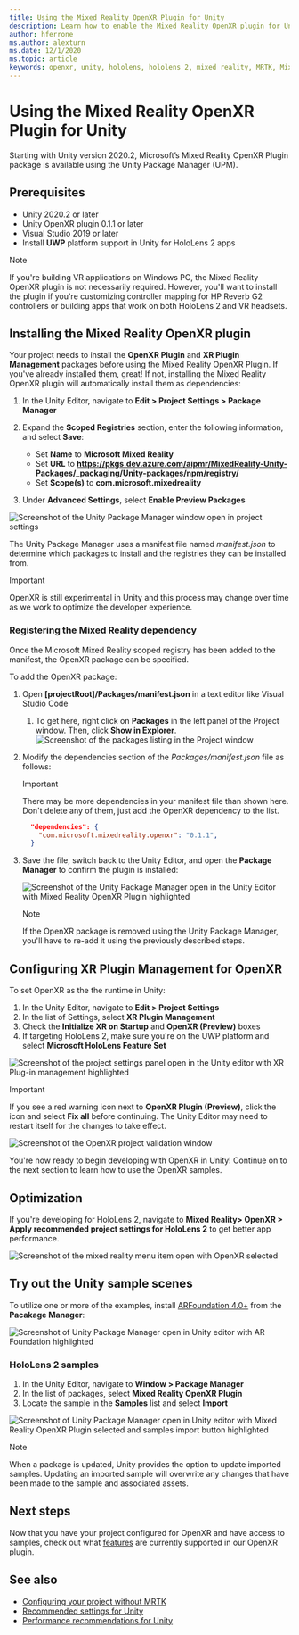 ```yaml
---
title: Using the Mixed Reality OpenXR Plugin for Unity
description: Learn how to enable the Mixed Reality OpenXR plugin for Unity projects.
author: hferrone
ms.author: alexturn
ms.date: 12/1/2020
ms.topic: article
keywords: openxr, unity, hololens, hololens 2, mixed reality, MRTK, Mixed Reality Toolkit, augmented reality, virtual reality, mixed reality headsets, learn, tutorial, getting started
---
```



# Using the Mixed Reality OpenXR Plugin for Unity

Starting with Unity version 2020.2, Microsoft’s Mixed Reality OpenXR Plugin package is available using the Unity Package Manager (UPM).

## Prerequisites

* Unity 2020.2 or later
* Unity OpenXR plugin 0.1.1 or later
* Visual Studio 2019 or later
* Install **UWP** platform support in Unity for HoloLens 2 apps

> [!NOTE]
> If you're building VR applications on Windows PC, the Mixed Reality OpenXR plugin is not necessarily required. However, you'll want to install the plugin if you're customizing controller mapping for HP Reverb G2 controllers or building apps that work on both HoloLens 2 and VR headsets.

## Installing the Mixed Reality OpenXR plugin

Your project needs to install the **OpenXR Plugin** and **XR Plugin Management** packages before using the Mixed Reality OpenXR Plugin. If you've already installed them, great! If not, installing the Mixed Reality OpenXR plugin will automatically install them as dependencies:

1. In the Unity Editor, navigate to **Edit > Project Settings > Package Manager**
2. Expand the **Scoped Registries** section, enter the following information, and select **Save**:
    * Set **Name** to **Microsoft Mixed Reality**
    * Set **URL** to **https://pkgs.dev.azure.com/aipmr/MixedReality-Unity-Packages/_packaging/Unity-packages/npm/registry/**
    * Set **Scope(s)** to **com.microsoft.mixedreality**

3. Under **Advanced Settings**, select **Enable Preview Packages**

![Screenshot of the Unity Package Manager window open in project settings](images/openxr-img-01.png)

The Unity Package Manager uses a manifest file named *manifest.json* to determine which packages to install and the registries they can be installed from.

> [!IMPORTANT]
> OpenXR is still experimental in Unity and this process may change over time as we work to optimize the developer experience.

### Registering the Mixed Reality dependency

Once the Microsoft Mixed Reality scoped registry has been added to the manifest, the OpenXR package can be specified.

To add the OpenXR package:

1. Open **[projectRoot]/Packages/manifest.json** in a text editor like Visual Studio Code
    1. To get here, right click on **Packages** in the left panel of the Project window. Then, click **Show in Explorer**.
    ![Screenshot of the packages listing in the Project window](images/packages.png)
1. Modify the dependencies section of the *Packages/manifest.json* file as follows:

    > [!IMPORTANT]
    > There may be more dependencies in your manifest file than shown here. Don't delete any of them, just add the OpenXR dependency to the list.

    ``` json
      "dependencies": {
        "com.microsoft.mixedreality.openxr": "0.1.1",
      }
    ```

1. Save the file, switch back to the Unity Editor, and open the **Package Manager** to confirm the plugin is installed:

    ![Screenshot of the Unity Package Manager open in the Unity Editor with Mixed Reality OpenXR Plugin highlighted](images/openxr-img-03.png)

    > [!Note]
    > If the OpenXR package is removed using the Unity Package Manager, you'll have to re-add it using the previously described steps.

## Configuring XR Plugin Management for OpenXR

To set OpenXR as the the runtime in Unity:

1. In the Unity Editor, navigate to **Edit > Project Settings**
2. In the list of Settings, select **XR Plugin Management**
3. Check the **Initialize XR on Startup** and **OpenXR (Preview)** boxes
4. If targeting HoloLens 2, make sure you're on the UWP platform and select **Microsoft HoloLens Feature Set**

![Screenshot of the project settings panel open in the Unity editor with XR Plug-in management highlighted](images/openxr-img-05.png)

> [!IMPORTANT]
> If you see a red warning icon next to **OpenXR Plugin (Preview)**, click the icon and select **Fix all** before continuing. The Unity Editor may need to restart itself for the changes to take effect.

![Screenshot of the OpenXR project validation window](images/openxr-img-06.png)

You're now ready to begin developing with OpenXR in Unity!  Continue on to the next section to learn how to use the OpenXR samples.

## Optimization

If you're developing for HoloLens 2, navigate to **Mixed Reality> OpenXR > Apply recommended project settings for HoloLens 2** to get better app performance.

![Screenshot of the mixed reality menu item open with OpenXR selected](images/openxr-img-08.png)

## Try out the Unity sample scenes

To utilize one or more of the examples, install [ARFoundation 4.0+](https://docs.unity3d.com/Packages/com.unity.xr.arfoundation@4.1/manual/index.html#installing-ar-foundation) from the **Pacakage Manager**:

![Screenshot of Unity Package Manager open in Unity editor with AR Foundation highlighted](images/openxr-img-09.png)

### HoloLens 2 samples

1. In the Unity Editor, navigate to **Window > Package Manager**
2. In the list of packages, select **Mixed Reality OpenXR Plugin**
3. Locate the sample in the **Samples** list and select **Import**

![Screenshot of Unity Package Manager open in Unity editor with Mixed Reality OpenXR Plugin selected and samples import button highlighted](images/openxr-img-10.png)

<!-- ### For all other OpenXR samples

1. In the Unity Editor, navigate to **Window > Package Manager**
2. In the list of packages, select **OpenXR Plugin**
3. Locate the sample in the **Samples** list and select **Import**

![Screenshot of Unity Package Manager open in Unity editor with OpenXR Plugin selected and samples import button highlighted](images/openxr-img-10.png) -->

> [!NOTE]
> When a package is updated, Unity provides the option to update imported samples.  Updating an imported sample will overwrite any changes that have been made to the sample and associated assets.

## Next steps

Now that you have your project configured for OpenXR and have access to samples, check out what [features](openxr-supported-features.md) are currently supported in our OpenXR plugin.

## See also

* [Configuring your project without MRTK](configure-unity-project.md)
* [Recommended settings for Unity](recommended-settings-for-unity.md)
* [Performance recommendations for Unity](performance-recommendations-for-unity.md#how-to-profile-with-unity)
